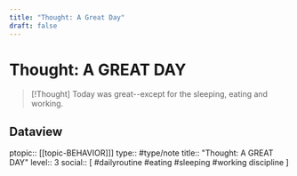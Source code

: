 ```yaml
---
title: "Thought: A Great Day"
draft: false
---
```

# Thought: A GREAT DAY
> [!Thought]
> Today was great--except for the sleeping, eating and working.

## Dataview
ptopic:: [[topic-BEHAVIOR]]]
type:: #type/note
title:: "Thought: A GREAT DAY"
level:: 3
social:: [ #dailyroutine #eating #sleeping #working discipline ]